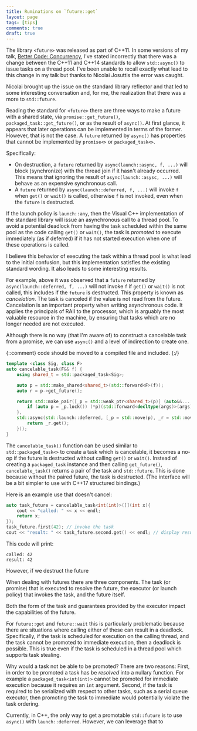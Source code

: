 ```yaml
---
title: Ruminations on `future::get`
layout: page
tags: [tips]
comments: true
draft: true
---
```


The library `<future>` was released as part of C++11. In some versions of my talk, [Better Code: Concurrency](https://www.youtube.com/watch?v=QIHy8pXbneI), I've stated incorrectly that there was a change between the C++11 and C++14 standards to allow `std::async()` to issue tasks on a thread pool. I've been unable to recall exactly what lead to this change in my talk but thanks to Nicolai Josuttis the error was caught.

Nicolai brought up the issue on the standard library reflector and that led to some interesting conversation and, for me, the realization that there was a more to `std::future`.

Reading the standard for `<future>` there are three ways to make a future with a shared state, via `promise::get_future()`, `packaged_task::get_future()`, or as the result of `async()`. At first glance, it appears that later operations can be implemented in terms of the former. However, that is not the case. A `future` returned by `async()` has properties that cannot be implemented by `promise<>` or `packaged_task<>`.

Specifically:
- On destruction, a `future` returned by `async(launch::async, f, ...)` will block (synchronize) with the thread join if it hasn't already occurred. This means that ignoring the result of `async(launch::asysc, ...)` will behave as an expensive synchronous call.
- A `future` returned by `async(launch::deferred, f, ...)` will invoke `f` when `get()` or `wait()` is called, otherwise `f` is not invoked, even when the `future` is destructed.

If the launch policy is `launch::any`, then the Visual C++ implementation of the standard library will issue an asynchronous call to a thread pool. To avoid a potential deadlock from having the task scheduled within the same pool as the code calling `get()` or `wait()`, the task is _promoted_ to execute immediately (as if deferred) if it has not started execution when one of these operations is called.

I believe this behavior of executing the task within a thread pool is what lead to the initial confusion, but this implementation satisfies the existing standard wording. It also leads to some interesting results.

For example, above it was observed that a `future` returned by `async(launch::deferred, f, ...)` will not invoke `f` if `get()` or `wait()` is not called, this includes if the `future` is destructed. This property is known as _cancelation_. The task is canceled if the value is not read from the future. Cancelation is an important property when writing asynchronous code. It applies the principals of RAII to the processor, which is arguably the most valuable resource in the machine, by ensuring that tasks which are no longer needed are not executed.

Although there is no way (that I'm aware of) to construct a cancelable task from a promise, we can use `async()` and a level of indirection to create one.

{::comment} code should be moved to a compiled file and included. {:/}
```cpp
template <class Sig, class F>
auto cancelable_task(F&& f) {
    using shared_t = std::packaged_task<Sig>;

    auto p = std::make_shared<shared_t>(std::forward<F>(f));
    auto r = p->get_future();

    return std::make_pair([_p = std::weak_ptr<shared_t>(p)] (auto&&... args) {
        if (auto p = _p.lock()) (*p)(std::forward<decltype(args)>(args)...);
    },
    std::async(std::launch::deferred, [_p = std::move(p), _r = std::move(r)] () mutable {
        return _r.get();
    }));
}
```

The `cancelable_task()` function can be used similar to `std::packaged_task<>` to create a task which is cancelable, it becomes a no-op if the future is destructed without calling `get()` or `wait()`. Instead of creating a `packaged_task` instance and then calling `get_future()`, `cancelable_task()` returns a pair of the task and `std::future`. This is done because without the paired future, the task is destructed. (The interface will be a bit simpler to use with C++17 structured bindings.)

Here is an example use that doesn't cancel:

```cpp
auto task_future = cancelable_task<int(int)>([](int x){
	cout << "called: " << x << endl;
	return x;
});
task_future.first(42); // invoke the task
cout << "result: " << task_future.second.get() << endl; // display result
```

This code will print:

```
called: 42
result: 42
```

However, if we destruct the future

When dealing with futures there are three components. The task (or promise) that is executed to resolve the future, the executor (or launch policy) that invokes the task, and the future itself.

Both the form of the task and guarantees provided by the executor impact the capabilities of the future.

For `future::get` and `future::wait` this is particularly problematic because there are situations where calling either of these can result in a deadlock. Specifically, if the task is scheduled for execution on the calling thread, and the task cannot be promoted to immediate execution, then a deadlock is possible. This is true even if the task is scheduled in a thread pool which supports task stealing.

Why would a task not be able to be promoted? There are two reasons: First, in order to be promoted a task has be _resolved_ into a nullary function. For example a `packaged_task<int(int)>` cannot be promoted for immediate execution because it requires an `int` argument. Second, if the task is required to be serialized with respect to other tasks, such as a serial queue executor, then promoting the task to immediate would potentially violate the task ordering.

Currently, in C++, the only way to get a promotable `std::future` is to use `async()` with `launch::deferred`. However, we can leverage that to
